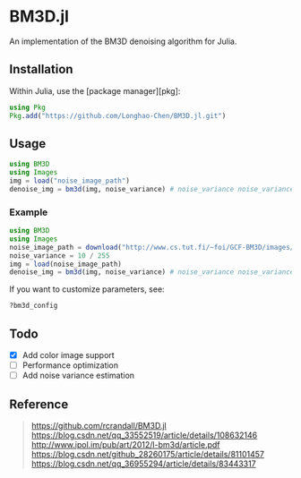 # BM3D.jl

An implementation of the BM3D denoising algorithm for Julia.

## Installation

Within Julia, use the [package manager][pkg]:
```julia
using Pkg
Pkg.add("https://github.com/Longhao-Chen/BM3D.jl.git")
```

## Usage

```julia
using BM3D
using Images
img = load("noise_image_path")
denoise_img = bm3d(img, noise_variance)	# noise_variance noise_variance is the variance of the noise.
```

### Example

```julia
using BM3D
using Images
noise_image_path = download("http://www.cs.tut.fi/~foi/GCF-BM3D/images/Lena512_noi_s10.png")
noise_variance = 10 / 255
img = load(noise_image_path)
denoise_img = bm3d(img, noise_variance)	# noise_variance noise_variance is the variance of the noise.
```

If you want to customize parameters, see:

```julia
?bm3d_config
```


## Todo

- [x] Add color image support
- [ ] Performance optimization
- [ ] Add noise variance estimation

## Reference

> https://github.com/rcrandall/BM3D.jl
> https://blog.csdn.net/qq_33552519/article/details/108632146
> http://www.ipol.im/pub/art/2012/l-bm3d/article.pdf
> https://blog.csdn.net/github_28260175/article/details/81101457
> https://blog.csdn.net/qq_36955294/article/details/83443317